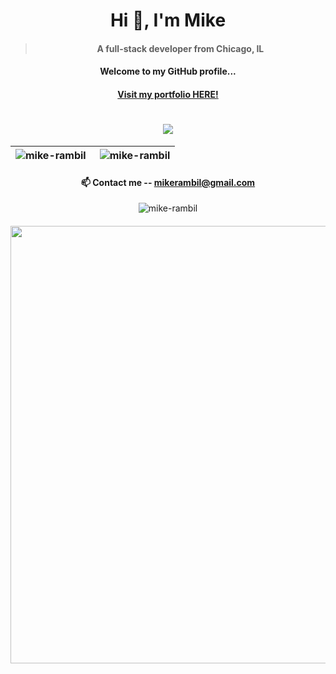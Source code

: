 




<div align="center">

#  &nbsp; Hi 👋, I'm Mike &nbsp; 
</div>

<h4 align="center">  
  
> A full-stack developer from Chicago, IL


</h4>
<h4 align="center"> 
Welcome to my GitHub profile...
<br/>
</h4>

<h4 align="center">  
<a  align="center" href='https://micheal-palliparambil.vercel.app/'>Visit my portfolio HERE!</a>
</h4>




<h1 align="center">
  <img src="https://readme-typing-svg.herokuapp.com/?font=Fira+Code&size=30&center=true&vCenter=true&width=800&height=60&duration=4000&lines=Hey+You!+👋;nvim+~/.zshrc;+tmux+new+-s+Productivity;Compiling+life+with+-O3;+BTW+I+use+Arch+Linux" />
</h1>


|<div align="center"><img align="left" src="https://github-readme-streak-stats.herokuapp.com/?user=mike-rambil&" alt="mike-rambil" /></div>|<img align="right" src="https://github-readme-stats.vercel.app/api/top-langs?username=mike-rambil&show_icons=true&locale=en&layout=compact" alt="mike-rambil" />|
| ------------- | ------------- |








<h4 align="center">📫 Contact me -- <a href="mailto:mikerambil@gmail.com">mikerambil@gmail.com</a></h4>


<div align="center">
<p align="center"> <img src="https://komarev.com/ghpvc/?username=mike-rambil&label=Profile%20views&color=0e75b6&style=flat" alt="mike-rambil" /> </p>
</div>

<h4 align="center">
<img src="https://user-images.githubusercontent.com/74038190/212284100-561aa473-3905-4a80-b561-0d28506553ee.gif" width="700"></div>
</h4> 

